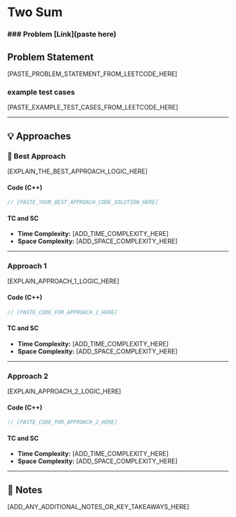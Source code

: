 # Two Sum

### ### Problem [Link](paste here)

## Problem Statement

[PASTE_PROBLEM_STATEMENT_FROM_LEETCODE_HERE]

### example test cases

[PASTE_EXAMPLE_TEST_CASES_FROM_LEETCODE_HERE]

---
## 💡 Approaches

### 📌 Best Approach 
[EXPLAIN_THE_BEST_APPROACH_LOGIC_HERE]
#### Code (C++)
```cpp
// [PASTE_YOUR_BEST_APPROACH_CODE_SOLUTION_HERE]

```
#### TC and SC
- **Time Complexity:** [ADD_TIME_COMPLEXITY_HERE]
- **Space Complexity:** [ADD_SPACE_COMPLEXITY_HERE]

---

### Approach 1
[EXPLAIN_APPROACH_1_LOGIC_HERE]
#### Code (C++)
```cpp
// [PASTE_CODE_FOR_APPROACH_1_HERE]

```
#### TC and SC
- **Time Complexity:** [ADD_TIME_COMPLEXITY_HERE]
- **Space Complexity:** [ADD_SPACE_COMPLEXITY_HERE]

---

### Approach 2
[EXPLAIN_APPROACH_2_LOGIC_HERE]
#### Code (C++)
```cpp
// [PASTE_CODE_FOR_APPROACH_2_HERE]

```
#### TC and SC
- **Time Complexity:** [ADD_TIME_COMPLEXITY_HERE]
- **Space Complexity:** [ADD_SPACE_COMPLEXITY_HERE]

---

## 📝 Notes

[ADD_ANY_ADDITIONAL_NOTES_OR_KEY_TAKEAWAYS_HERE]
